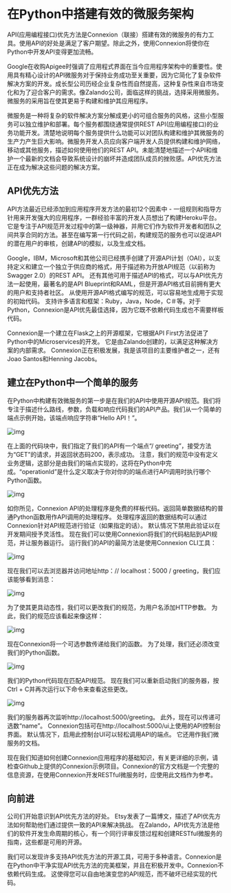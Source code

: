 # 在Python中搭建有效的微服务架构

API(应用编程接口)优先方法是Connexion（联接）搭建有效的微服务的有力工具。使用API的好处是满足了客户期望。除此之外，使用Connexion将使你在Python中开发API变得更加流畅。

Google在收购Apigee时强调了应用程式界面在当今应用程序架构中的重要性。使用具有精心设计的API微服务对于保持业务成功至关重要，因为它简化了复杂软件解决方案的开发。成长型公司历经企业复杂性而自然提高，这种复杂性来自市场变化和为了迎合客户的需求。像Zalando公司，面临这样的挑战，选择采用微服务。 微服务的采用旨在使其更易于构建和维护其应用程序。

微服务是一种将复杂的软件解决方案分解成更小的可组合服务的风格，这些小型服务可以独立维护和部署。每个服务都围绕通常提供REST API(应用编程接口)的业务功能开发。清楚地说明每个服务提供什么功能可以对团队构建和维护其微服务的生产力产生巨大影响。微服务开发人员应向客户端开发人员提供构建和维护网络，移动或其他服务，描述如何使用他们的REST API。未能清楚地描述一个API和维护一个最新的文档会导致系统设计的崩坏并造成团队成员的挫败感。API优先方法正在成为解决这些问题的解决方案。

## API优先方法

API方法最近已经添加到应用程序开发方法的最初12个因素中 - 一组规则和指导方针用来开发强大的应用程序，一群经验丰富的开发人员想出了构建Heroku平台。它是专注于API规范开发过程中的第一级神器，并用它们作为软件开发者和团队之间共享合同的方法。甚至在编写第一行代码之前，构建规范的服务也可以促进API的潜在用户的审核，创建API的模拟，以及生成文档。

Google，IBM，Microsoft和其他公司已经携手创建了开源API计划（OAI），以支持定义和建立一个独立于供应商的格式，用于描述称为开放API规范（以前称为Swagger 2.0）的REST API。 还有其他可用于描述API的格式，可以与API优先方法一起使用，最著名的是API Blueprint和RAML，但是开源API格式目前拥有更大的用户和支持者社区。 从使用开源API格式编写的规范，可以容易地生成用于实现的初始代码。 支持许多语言和框架：Ruby，Java，Node，C＃等。对于Python，Connexion是API优先最佳选择，因为它既不依赖代码生成也不需要样板代码。

Connexion是一个建立在Flask之上的开源框架，它根据API First方法促进了Python中的Microservices的开发。 它是由Zalando创建的，以满足这种解决方案的内部需求。 Connexion正在积极发展，我是该项目的主要维护者之一，还有Joao Santos和Henning Jacobs。

## 建立在Python中一个简单的服务

在Python中构建有效微服务的第一步是在我们的API中使用开源API规范。我们将专注于描述什么路线，参数，负载和响应代码我们的API产品。我们从一个简单的端点示例开始，该端点响应字符串“Hello API！”。

![img](http://www.uml.org.cn/wfw/images/2018071031.png)

在上面的代码块中，我们指定了我们的API有一个端点“/ greeting”，接受方法为“GET”的请求，并返回状态码200，表示成功。 注意，我们的规范中没有定义业务逻辑，这部分是由我们的端点实现的，这将在Python中完成。“operationId”是什么定义取决于你对你的的端点进行API调用时执行哪个Python函数。

![img](http://www.uml.org.cn/wfw/images/2018071032.png)

如你所见，Connexion API的处理程序是免费的样板代码。返回简单数据结构的普通Python函数用作API调用的处理程序。 处理程序返回的数据结构可以通过Connexion针对API规范进行验证（如果指定的话）。 默认情况下禁用此验证以在开发期间授予灵活性。 现在我们可以使用Connexion将我们的代码粘贴到API规范，并让服务器运行。 运行我们的API的最简方法是使用Connexion CLI工具：

![img](http://www.uml.org.cn/wfw/images/2018071033.png)

现在我们可以去浏览器并访问地址http：// localhost：5000 / greeting，我们应该能够看到消息：

![img](http://www.uml.org.cn/wfw/images/2018071034.png)

为了使其更具动态性，我们可以更改我们的规范，为用户名添加HTTP参数。 为此，我们的规范应该看起来像这样：

![img](http://www.uml.org.cn/wfw/images/2018071035.png)

现在Connexion将一个可选参数传递给我们的函数。 为了处理，我们还必须改变我们的Python函数。

![img](http://www.uml.org.cn/wfw/images/2018071036.png)

我们的Python代码现在匹配API规范。 现在我们可以重新启动我们的服务器，按Ctrl + C并再次运行以下命令来查看这些更改。

![img](http://www.uml.org.cn/wfw/images/2018071037.png)

我们的服务器再次监听http://localhost:5000/greeting。 此外，现在可以传递可选数“name”。 Connexion包括可在http://localhost:5000/ui上使用的API控制台界面。 默认情况下，启用此控制台UI可以轻松调用API的端点。 它还用作我们微服务的文档。

现在我们知道如何创建Connexion应用程序的基础知识，有关更详细的示例，请检查Github上提供的Connexion示例项目。Connexion的官方文档是一个完整的信息资源，在使用Connexion开发RESTful微服务时，应使用此文档作为参考。

## 向前进

公司们开始意识到API优先方法的好处。 Etsy发表了一篇博文，描述了API优先方法如何帮助他们通过提供一致的API来解决挑战。 在Zalando，API优先方法是他们的软件开发生命周期的核心，有一个同行评审反馈过程和创建RESTful微服务的指南，这些都是可用的开源。

我们可以发现许多支持API优先方法的开源工具，可用于多种语言。Connexion是在Python中干净实现API优先方法的完美框架，并且在积极开发中。Connexion不依赖代码生成。 这使得您可以自由地演变您的API规范，而不破坏已经实现的代码。